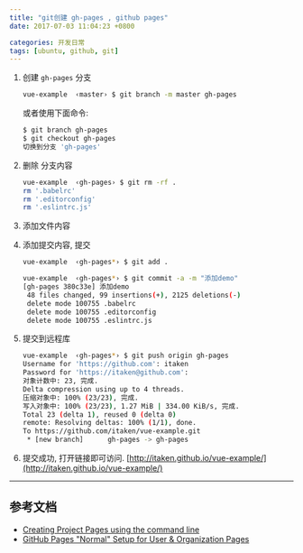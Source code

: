 ```yaml
---
title: "git创建 gh-pages , github pages"
date: 2017-07-03 11:04:23 +0800

categories: 开发日常
tags: [ubuntu, github, git]
---
```


1. 创建 `gh-pages` 分支

    ```bash
    vue-example  ‹master› $ git branch -m master gh-pages
    ```

    或者使用下面命令:

    ```bash
    $ git branch gh-pages
    $ git checkout gh-pages
    切换到分支 'gh-pages'
    ```

1. 删除 分支内容

    ```bash
    vue-example  ‹gh-pages› $ git rm -rf .
    rm '.babelrc'
    rm '.editorconfig'
    rm '.eslintrc.js'
    ```

1. 添加文件内容

1. 添加提交内容, 提交

    ```bash
    vue-example  ‹gh-pages*› $ git add .

    vue-example  ‹gh-pages*› $ git commit -a -m "添加demo"
    [gh-pages 380c33e] 添加demo
     48 files changed, 99 insertions(+), 2125 deletions(-)
     delete mode 100755 .babelrc
     delete mode 100755 .editorconfig
     delete mode 100755 .eslintrc.js
    ```

1. 提交到远程库

    ```bash
    vue-example  ‹gh-pages*› $ git push origin gh-pages
    Username for 'https://github.com': itaken
    Password for 'https://itaken@github.com':
    对象计数中: 23, 完成.
    Delta compression using up to 4 threads.
    压缩对象中: 100% (23/23), 完成.
    写入对象中: 100% (23/23), 1.27 MiB | 334.00 KiB/s, 完成.
    Total 23 (delta 1), reused 0 (delta 0)
    remote: Resolving deltas: 100% (1/1), done.
    To https://github.com/itaken/vue-example.git
     * [new branch]      gh-pages -> gh-pages
    ```

1. 提交成功, 打开链接即可访问. [http://itaken.github.io/vue-example/](http://itaken.github.io/vue-example/)


---
## 参考文档
- [Creating Project Pages using the command line](https://help.github.com/articles/creating-project-pages-using-the-command-line/)
- [GitHub Pages "Normal" Setup for User & Organization Pages](https://gist.github.com/chrisjacob/1086274)
